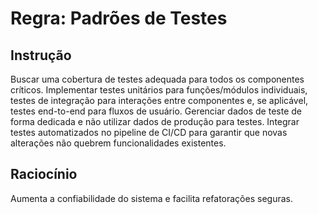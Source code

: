 # Regra: Padrões de Testes

## Instrução
Buscar uma cobertura de testes adequada para todos os componentes críticos. Implementar testes unitários para funções/módulos individuais, testes de integração para interações entre componentes e, se aplicável, testes end-to-end para fluxos de usuário. Gerenciar dados de teste de forma dedicada e não utilizar dados de produção para testes. Integrar testes automatizados no pipeline de CI/CD para garantir que novas alterações não quebrem funcionalidades existentes.

## Raciocínio
Aumenta a confiabilidade do sistema e facilita refatorações seguras.
